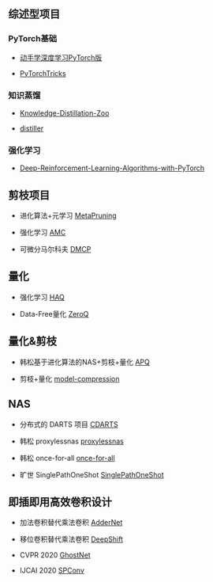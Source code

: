 ## 综述型项目

###  PyTorch基础

- [动手学深度学习PyTorch版](https://github.com/ShusenTang/Dive-into-DL-PyTorch)

- [PyTorchTricks](https://github.com/lartpang/PyTorchTricks)

### 知识蒸馏

- [Knowledge-Distillation-Zoo](https://github.com/AberHu/Knowledge-Distillation-Zoo)

- [distiller](https://github.com/karanchahal/distiller)


###  强化学习

- [Deep-Reinforcement-Learning-Algorithms-with-PyTorch](https://github.com/p-christ/Deep-Reinforcement-Learning-Algorithms-with-PyTorch)





## 剪枝项目

- 进化算法+元学习 [MetaPruning](https://github.com/liuzechun/MetaPruning)

- 强化学习 [AMC](https://github.com/mit-han-lab/amc)

- 可微分马尔科夫 [DMCP](https://github.com/Zx55/dmcp)


## 量化

- 强化学习 [HAQ](https://github.com/mit-han-lab/haq)

- Data-Free量化 [ZeroQ](https://github.com/amirgholami/ZeroQ)

## 量化&剪枝

- 韩松基于进化算法的NAS+剪枝+量化 [APQ](https://github.com/mit-han-lab/apq)

- 剪枝+量化 [model-compression](https://github.com/666DZY666/model-compression)


## NAS

- 分布式的 DARTS 项目 [CDARTS](https://github.com/researchmm/CDARTS)

- 韩松 proxylessnas [proxylessnas](https://github.com/mit-han-lab/proxylessnas)

- 韩松 once-for-all [once-for-all](https://github.com/mit-han-lab/once-for-all)

- 旷世 SinglePathOneShot [SinglePathOneShot](https://github.com/megvii-model/SinglePathOneShot)


## 即插即用高效卷积设计

-  加法卷积替代乘法卷积 [AdderNet](https://github.com/huawei-noah/AdderNet)

-  移位卷积替代乘法卷积 [DeepShift](https://github.com/mostafaelhoushi/DeepShift)

-  CVPR 2020 [GhostNet](https://github.com/huawei-noah/ghostnet)

-  IJCAI 2020 [SPConv](https://github.com/qiulinzhang/SPConv.pytorch)